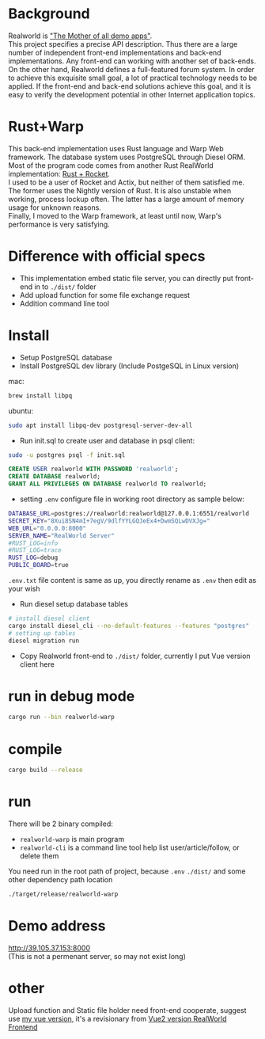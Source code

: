 # Background
Realworld is ["The Mother of all demo apps"](https://codebase.show/projects/realworld).  
This project specifies a precise API description. Thus there are a large number of independent front-end implementations and back-end implementations. Any front-end can working with another set of back-ends.  
On the other hand, Realworld defines a full-featured forum system. In order to achieve this exquisite small goal, a lot of practical technology needs to be applied. If the front-end and back-end solutions achieve this goal, and it is easy to verify the development potential in other Internet application topics.  

# Rust+Warp
This back-end implementation uses Rust language and Warp Web framework. The database system uses PostgreSQL through Diesel ORM.  
Most of the program code comes from another Rust RealWorld implementation: [Rust + Rocket](https://github.com/TatriX/realworld-rust-rocket).  
I used to be a user of Rocket and Actix, but neither of them satisfied me. The former uses the Nightly version of Rust. It is also unstable when working, process lockup often. The latter has a large amount of memory usage for unknown reasons.  
Finally, I moved to the Warp framework, at least until now, Warp's performance is very satisfying.  

# Difference with official specs
* This implementation embed static file server, you can directly put front-end in to `./dist/` folder
* Add upload function for some file exchange request 
* Addition command line tool

# Install
* Setup PostgreSQL database
* Install PostgreSQL dev library (Include PostgeSQL in Linux version)  

mac: 
```bash
brew install libpq
```
ubuntu:   
```bash 
sudo apt install libpq-dev postgresql-server-dev-all
```

* Run init.sql to create user and database in psql client:  
```bash
sudo -u postgres psql -f init.sql 
```
```sql
CREATE USER realworld WITH PASSWORD 'realworld';
CREATE DATABASE realworld;
GRANT ALL PRIVILEGES ON DATABASE realworld TO realworld;
```
* setting `.env` configure file in working root directory as sample below:
```bash
DATABASE_URL=postgres://realworld:realworld@127.0.0.1:6551/realworld
SECRET_KEY="8Xui8SN4mI+7egV/9dlfYYLGQJeEx4+DwmSQLwDVXJg="
WEB_URL="0.0.0.0:8000"
SERVER_NAME="RealWorld Server"
#RUST_LOG=info
#RUST_LOG=trace
RUST_LOG=debug
PUBLIC_BOARD=true
```
`.env.txt` file content is same as up, you directly rename as `.env` then edit as your wish

* Run diesel setup database tables
```bash
# install diesel client
cargo install diesel_cli --no-default-features --features "postgres"
# setting up tables
diesel migration run
```
* Copy Realworld front-end to `./dist/` folder, currently I put Vue version client here

# run in debug mode
```bash
cargo run --bin realworld-warp
```

# compile
```bash
cargo build --release
```

# run
There will be 2 binary compiled:  
* `realworld-warp` is main program
* `realworld-cli` is a command line tool help list user/article/follow, or delete them  

You need run in the root path of project, because `.env`  `./dist/` and some other dependency path location
```bash
./target/release/realworld-warp
```

# Demo address
<http://39.105.37.153:8000>  
(This is not a permenant server, so may not exist long)


# other
Upload function and Static file holder need front-end cooperate, suggest use [my vue version](https://github.com/formoon/vue-realworld-example-app), it's a revisionary from [Vue2 version RealWorld Frontend](https://github.com/gothinkster/vue-realworld-example-app)


